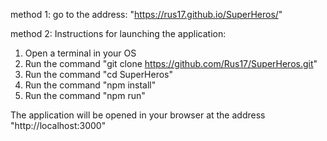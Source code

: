 method 1:
go to the address: "https://rus17.github.io/SuperHeros/"

method 2:
Instructions for launching the application:
1. Open a terminal in your OS
2. Run the command "git clone https://github.com/Rus17/SuperHeros.git"
3. Run the command "cd SuperHeros"
4. Run the command "npm install"
5. Run the command "npm run"

The application will be opened in your browser at the address "http://localhost:3000"
